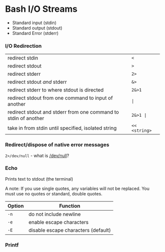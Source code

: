 # Bash I/O Streams
- Standard input (stdin) 
- Standard output (stdout)
- Standard Error  (stderr)

### I/O Redirection
|  |  |
| -- | -- |
| redirect stdin | `<` |
| redirect stdout | `>` |
| redirect stderr | `2>` |
| redirect stdout _and_ stderr | `&>` |
| redirect stderr to where stdout is directed | `2&>1` |
| redirect stdout from one command to input of another | `\|` |
| redirect stdout and stderr from one command to stdin of another | `2&>1 \|` |
| take in from stdin until specified, isolated string | `<< <string>` |

### Redirect/dispose of native error messages
`2>/dev/null` - what is [/dev/null](https://en.wikipedia.org/wiki/Null_device)?

### Echo
Prints text to stdout (the terminal) <br />

A note: If you use single quotes, any variables will not be replaced. You must use no quotes or standard, double quotes.

| Option | Function |
| ------ | -------- | 
| `-n` | do not include newline | 
| `-e` | enable escape characters |
| `-E` | disable escape characters (default) |

### Printf
